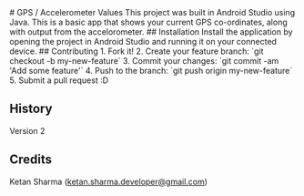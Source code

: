 <snippet>
  <content>
# GPS / Accelerometer Values
This project was built in Android Studio using Java.  This is a basic app that shows your current GPS co-ordinates, along with output from the accelorometer.
## Installation
Install the application by opening the project in Android Studio and running it on your connected device.
## Contributing
1. Fork it!
2. Create your feature branch: `git checkout -b my-new-feature`
3. Commit your changes: `git commit -am 'Add some feature'`
4. Push to the branch: `git push origin my-new-feature`
5. Submit a pull request :D


## History
Version 2

## Credits
Ketan Sharma (ketan.sharma.developer@gmail.com)
</content>
</snippet>
